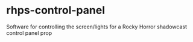 # rhps-control-panel
Software for controlling the screen/lights for a Rocky Horror shadowcast control panel prop
